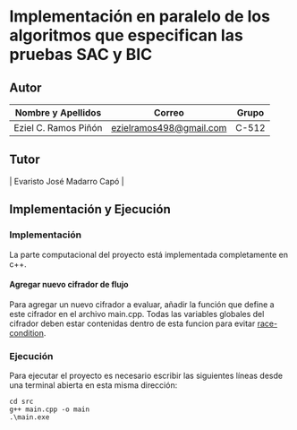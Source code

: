 # Implementación en paralelo de los algoritmos que especifican las pruebas SAC y BIC

## Autor

| **Nombre y Apellidos** |            **Correo**            | **Grupo** |
| :-----------------------: | :------------------------------: | :-------: |
|    Eziel C. Ramos Piñón   |     ezielramos498@gmail.com      |   C-512   |

## Tutor

|    Evaristo José Madarro Capó  |

## Implementación y Ejecución

### Implementación

La parte computacional del proyecto está implementada completamente en c++. 

#### Agregar nuevo cifrador de flujo

Para agregar un nuevo cifrador a evaluar, añadir la función que define a este cifrador en el archivo main.cpp. 
Todas las variables globales del cifrador deben estar contenidas dentro de esta funcion para evitar [race-condition]((https://en.wikipedia.org/wiki/Race_condition)).

### Ejecución

Para ejecutar el proyecto es necesario escribir las siguientes líneas desde una terminal abierta en esta misma dirección:

```
cd src
g++ main.cpp -o main
.\main.exe
```